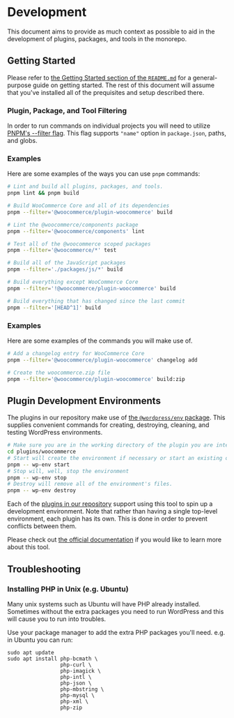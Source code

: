 # Development

This document aims to provide as much context as possible to aid in the development of plugins, packages, and tools in the monorepo.

## Getting Started

Please refer to [the Getting Started section of the `README.md`](README.md#getting-started) for a general-purpose guide on getting started. The rest of this document will assume that you've installed all of the prequisites and setup described there.

### Plugin, Package, and Tool Filtering

In order to run commands on individual projects you will need to utilize [PNPM's --filter flag](https://pnpm.io/filtering). This flag supports `"name"` option in `package.json`, paths, and globs.

### Examples

Here are some examples of the ways you can use `pnpm` commands:

```bash
# Lint and build all plugins, packages, and tools.
pnpm lint && pnpm build

# Build WooCommerce Core and all of its dependencies
pnpm --filter='@woocommerce/plugin-woocommerce' build

# Lint the @woocommerce/components package
pnpm --filter='@woocommerce/components' lint

# Test all of the @woocommerce scoped packages
pnpm --filter='@woocommerce/*' test

# Build all of the JavaScript packages
pnpm --filter='./packages/js/*' build

# Build everything except WooCommerce Core
pnpm --filter='!@woocommerce/plugin-woocommerce' build

# Build everything that has changed since the last commit
pnpm --filter='[HEAD^1]' build
```

### Examples

Here are some examples of the commands you will make use of.

```bash
# Add a changelog entry for WooCommerce Core
pnpm --filter='@woocommerce/plugin-woocommerce' changelog add

# Create the woocommerce.zip file
pnpm --filter='@woocommerce/plugin-woocommerce' build:zip
```

## Plugin Development Environments

The plugins in our repository make use of [the `@wordpress/env` package](https://developer.wordpress.org/block-editor/reference-guides/packages/packages-env/). This supplies convenient commands for creating, destroying, cleaning, and testing WordPress environments.

```bash
# Make sure you are in the working directory of the plugin you are interested in setting up the environment for
cd plugins/woocommerce
# Start will create the environment if necessary or start an existing one
pnpm -- wp-env start
# Stop will, well, stop the environment
pnpm -- wp-env stop
# Destroy will remove all of the environment's files.
pnpm -- wp-env destroy
```

Each of the [plugins in our repository](plugins) support using this tool to spin up a development environment. Note that rather than having a single top-level environment, each plugin has its own. This is done in order to prevent conflicts between them.

Please check out [the official documentation](https://developer.wordpress.org/block-editor/reference-guides/packages/packages-env/) if you would like to learn more about this tool.

## Troubleshooting

### Installing PHP in Unix (e.g. Ubuntu)

Many unix systems such as Ubuntu will have PHP already installed. Sometimes without the extra packages you need to run WordPress and this will cause you to run into troubles.

Use your package manager to add the extra PHP packages you'll need.
e.g. in Ubuntu you can run:

```
sudo apt update
sudo apt install php-bcmath \
                 php-curl \
                 php-imagick \
                 php-intl \
                 php-json \
                 php-mbstring \
                 php-mysql \
                 php-xml \
                 php-zip
```
